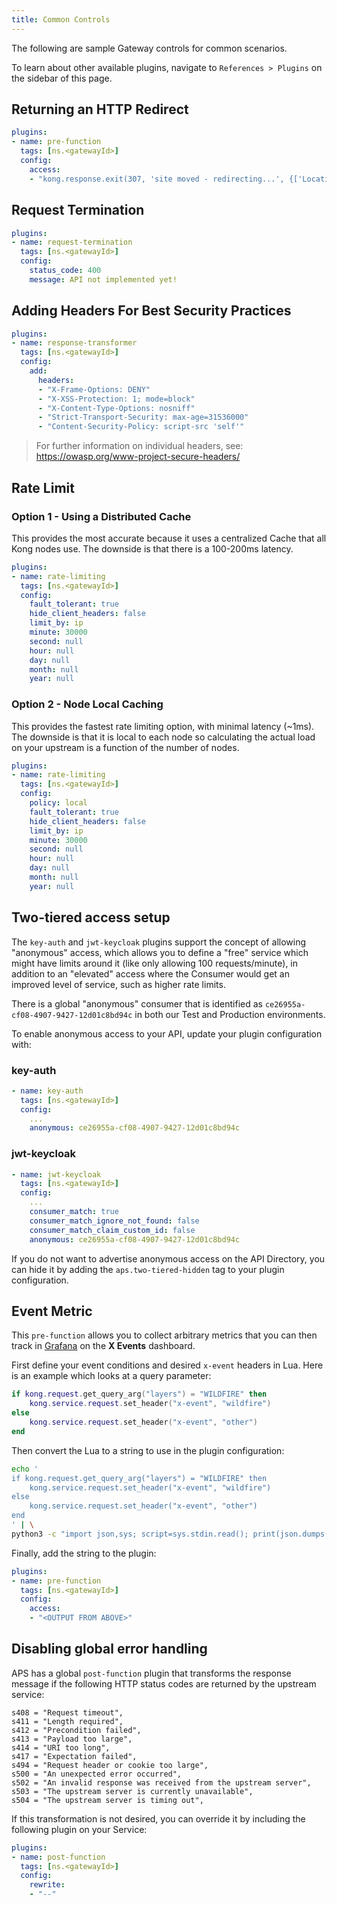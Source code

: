 ```yaml
---
title: Common Controls
---
```


The following are sample Gateway controls for common scenarios.

To learn about other available plugins, navigate to `References > Plugins` on the
sidebar of this page.

## Returning an HTTP Redirect

```yaml
plugins:
- name: pre-function
  tags: [ns.<gatewayId>]
  config:
    access:
    - "kong.response.exit(307, 'site moved - redirecting...', {['Location'] = 'https://my-new-url.site'})"
```

## Request Termination

```yaml
plugins:
- name: request-termination
  tags: [ns.<gatewayId>]
  config:
    status_code: 400
    message: API not implemented yet!
```

## Adding Headers For Best Security Practices

```yaml
plugins:
- name: response-transformer
  tags: [ns.<gatewayId>]
  config:
    add:
      headers:
      - "X-Frame-Options: DENY"
      - "X-XSS-Protection: 1; mode=block"
      - "X-Content-Type-Options: nosniff"
      - "Strict-Transport-Security: max-age=31536000"
      - "Content-Security-Policy: script-src 'self'"
```

> For further information on individual headers, see: https://owasp.org/www-project-secure-headers/

## Rate Limit

### Option 1 - Using a Distributed Cache

This provides the most accurate because it uses a centralized Cache that all Kong nodes use. The downside is that there is a 100-200ms latency.

```yaml
plugins:
- name: rate-limiting
  tags: [ns.<gatewayId>]
  config:
    fault_tolerant: true
    hide_client_headers: false
    limit_by: ip
    minute: 30000
    second: null
    hour: null
    day: null
    month: null
    year: null
```

### Option 2 - Node Local Caching

This provides the fastest rate limiting option, with minimal latency (~1ms). The downside is that it is local to each node so calculating the actual load on your upstream is a function of the number of nodes.

```yaml
plugins:
- name: rate-limiting
  tags: [ns.<gatewayId>]
  config:
    policy: local
    fault_tolerant: true
    hide_client_headers: false
    limit_by: ip
    minute: 30000
    second: null
    hour: null
    day: null
    month: null
    year: null
```

## Two-tiered access setup

The `key-auth` and `jwt-keycloak` plugins support the concept of allowing "anonymous" access, which allows you to define a "free" service which might have limits around it (like only allowing 100 requests/minute), in addition to an "elevated" access where the Consumer would get an improved level of service, such as higher rate limits.

There is a global "anonymous" consumer that is identified as `ce26955a-cf08-4907-9427-12d01c8bd94c` in both our Test and Production environments.

To enable anonymous access to your API, update your plugin configuration with:

### key-auth

```yaml
- name: key-auth
  tags: [ns.<gatewayId>]
  config:
    ...
    anonymous: ce26955a-cf08-4907-9427-12d01c8bd94c
```

### jwt-keycloak

```yaml
- name: jwt-keycloak
  tags: [ns.<gatewayId>]
  config:
    ...
    consumer_match: true
    consumer_match_ignore_not_found: false
    consumer_match_claim_custom_id: false
    anonymous: ce26955a-cf08-4907-9427-12d01c8bd94c
```

If you do not want to advertise anonymous access on the API Directory, you can hide it by adding the `aps.two-tiered-hidden` tag to your plugin configuration.

## Event Metric

This `pre-function` allows you to collect arbitrary metrics that you can then
track in [Grafana](/how-to/monitoring.md) on the **X Events** dashboard.

First define your event conditions and desired `x-event` headers in Lua. Here is
an example which looks at a query parameter:

```lua
if kong.request.get_query_arg("layers") = "WILDFIRE" then
    kong.service.request.set_header("x-event", "wildfire")
else
    kong.service.request.set_header("x-event", "other")
end
```

Then convert the Lua to a string to use in the plugin configuration:

```sh
echo '
if kong.request.get_query_arg("layers") = "WILDFIRE" then
    kong.service.request.set_header("x-event", "wildfire")
else
    kong.service.request.set_header("x-event", "other")
end
' | \
python3 -c "import json,sys; script=sys.stdin.read(); print(json.dumps(script.strip()))"
```

Finally, add the string to the plugin:

```yaml
plugins:
- name: pre-function
  tags: [ns.<gatewayId>]
  config:
    access:
    - "<OUTPUT FROM ABOVE>"
```

## Disabling global error handling

APS has a global `post-function` plugin that transforms the response message if the following HTTP status codes are returned by the upstream service:

```
s408 = "Request timeout",
s411 = "Length required",
s412 = "Precondition failed",
s413 = "Payload too large",
s414 = "URI too long",
s417 = "Expectation failed",
s494 = "Request header or cookie too large",
s500 = "An unexpected error occurred",
s502 = "An invalid response was received from the upstream server",
s503 = "The upstream server is currently unavailable",
s504 = "The upstream server is timing out",
```

If this transformation is not desired, you can override it by including the following plugin on your Service:

```yaml
plugins:
- name: post-function
  tags: [ns.<gatewayId>]
  config:
    rewrite:
    - "--"
```
